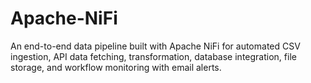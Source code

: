 # Apache-NiFi
An end-to-end data pipeline built with Apache NiFi for automated CSV ingestion, API data fetching, transformation, database integration, file storage, and workflow monitoring with email alerts.

